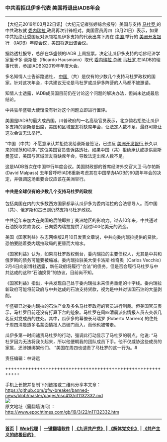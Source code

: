 ### 中共若拒瓜伊多代表 美国将退出IADB年会
------------------------

<p>
 【大纪元2019年03月22日讯】（大纪元记者张婷综合报导）美国与支持
 <a href="http://www.epochtimes.com/gb/tag/%E9%A9%AC%E6%9D%9C%E7%BD%97.html">
  马杜罗
 </a>
 的中共政权就
 <a href="http://www.epochtimes.com/gb/tag/%E5%A7%94%E5%86%85%E7%91%9E%E6%8B%89.html">
  委内瑞拉
 </a>
 政局再次针锋相对。美国官员周四（3月21日）表示，如果中共拒绝让委国反对派领袖瓜伊多支持的代表出席下周在
 <a href="http://www.epochtimes.com/gb/tag/%E4%B8%AD%E5%9B%BD.html">
  中国
 </a>
 举行的
 <a href="http://www.epochtimes.com/gb/tag/%E7%BE%8E%E6%B4%B2%E5%BC%80%E5%8F%91%E9%93%B6%E8%A1%8C.html">
  美洲开发银行
 </a>
 （IADB）年度会议，美国将退出该会议。
</p>
<p>
 据路透社报导，总部在华盛顿的IADB 上周投票，决定让瓜伊多支持的哈佛经济学家里卡多·豪斯曼（Ricardo Hausmann）取代
 <a href="http://www.epochtimes.com/gb/tag/%E5%A7%94%E5%86%85%E7%91%9E%E6%8B%89.html">
  委内瑞拉
 </a>
 总统
 <a href="http://www.epochtimes.com/gb/tag/%E9%A9%AC%E6%9D%9C%E7%BD%97.html">
  马杜罗
 </a>
 在IADB的理事代表，参加IADB的2019年年度大会。
</p>
<p>
 多名知情人士告诉路透社，
 <a href="http://www.epochtimes.com/gb/tag/%E4%B8%AD%E5%9B%BD.html">
  中国
 </a>
 （共）是仅有的少数几个支持马杜罗政权的国家。针对这次年会，中共建议无论是马杜罗或瓜伊多阵营的人马都不被邀请。
</p>
<p>
 知情人士透露，IADB成员国目前仍在讨论这个问题的解决办法，但尚未达成最后结论。
</p>
<p>
 中共驻华盛顿大使馆没有针对这个问题立即进行置评。
</p>
<p>
 美国是IADB的最大成员国。川普政府的一名高级官员表示，北京倘若拒绝让瓜伊多支持的豪斯曼出席，美国和区域盟友将缺席年会，让法定人数不足，最终可能让这次会议无法举行。
</p>
<p>
 “中国（中共）不愿意承认并拒绝发给豪斯曼签证，已违反
 <a href="http://www.epochtimes.com/gb/tag/%E7%BE%8E%E6%B4%B2%E5%BC%80%E5%8F%91%E9%93%B6%E8%A1%8C.html">
  美洲开发银行
 </a>
 长久以来的规范和程序，”这位美国官员告诉路透社，如果中国（共）拒绝承认或提供豪斯曼签证，美国与区域盟友将缺席年会，导致法定出席人数不足。
</p>
<p>
 这是IADB首次在中国举行年度会议。美国财政部的首席经济外交官大卫·马尔帕斯 (David Malpass) 去年曾呼吁IADB重新考虑其在中国举办IADB的60周年年会的决定，并强调这场重要会议应该在美洲举行。
</p>
<h4>
 中共是全球仅有的少数几个支持马杜罗的政权
</h4>
<p>
 包括美国在内的大多数西方国家都承认瓜伊多为委内瑞拉的合法领导人。而中国（共）、俄罗斯和古巴则仍然支持马杜罗政权。
</p>
<p>
 中共近年来加大在美国的后院即拉丁美洲地区的影响力。过去10年来，中共通过石油换取贷款协议，已向委内瑞拉提供了超过500亿美元的资金。
</p>
<p>
 美国《国家利益》杂志网络版2月10日发表文章说，中共向委内瑞拉提供的贷款，恐怕要随着委内瑞拉政局的更替而大缩水。
</p>
<p>
 《国家利益》认为，如果马杜罗政权倒台，委内瑞拉的主要债权人，尤其是中共和俄罗斯的债务可能要被缩减。委内瑞拉驻美大使卡洛斯‧维奇奥（Carlos Vecchio）2月4日向彭博社透露，新任政府将履行“合法”的债务，但是否会履行马杜罗与中共达成的这种“石油换贷”的协议，目前尚不知。
</p>
<p>
 《国家利益》指出，中共发现自己处于委内瑞拉未来债务重组的十字线。委内瑞拉新政府可能将前政府与中共达成的石油支持贷款，视为是中共对该国石油的大量剥削。
</p>
<p>
 华盛顿已对委内瑞拉的石油产业及多名马杜罗政府的官员进行制裁。但美国官员表示，马杜罗目前还没有打算下台的迹象。马杜罗在周四清晨派出情报人员去突袭几名反对党成员的住处。其中，瓜伊多的幕僚长马瑞罗 (Roberto Marrero) 的住处于周四清晨遭多名蒙面情报人员破门而入，而他也被带走。
</p>
<p>
 瓜伊多第一时间谴责马杜罗的行动，强调此行动显示了马杜罗的弱点。他说: “马杜罗因为无法将我关起来，所以他便朝我的团队成员下手。他不仅威胁这些成员的家属，还涉嫌绑架他们。 ”美国在周四也谴责了马杜罗的这一行为。#
</p>
<p>
 责任编辑：林诗远
</p>

+++++++++++++++++++++++++++++++++++++++++++++++++++++++++++<br/><br/>
手机上长按并复制下列链接或二维码分享本文章：<br/>
https://github.com/gfw-breaker/banned-news/blob/master/pages/nsc413/n11132332.md <br/>
<a href='https://github.com/gfw-breaker/banned-news/blob/master/pages/nsc413/n11132332.md'><img src='https://github.com/gfw-breaker/banned-news/blob/master/pages/nsc413/n11132332.md.png'/></a> <br/>
原文地址（需翻墙访问）：http://www.epochtimes.com/gb/19/3/22/n11132332.htm


------------------------
#### [首页](https://github.com/gfw-breaker/banned-news/blob/master/README.md) &nbsp;|&nbsp; [Web代理](https://github.com/labour-camp/helloworld) &nbsp;|&nbsp; [一键翻墙软件](https://github.com/gfw-breaker/nogfw/blob/master/README.md) &nbsp;| [《九评共产党》](https://github.com/gfw-breaker/9ping.md/blob/master/README.md#九评之一评共产党是什么) | [《解体党文化》](https://github.com/gfw-breaker/jtdwh.md/blob/master/README.md) | [《共产主义的终极目的》](https://github.com/gfw-breaker/gczydzjmd.md/blob/master/README.md)

